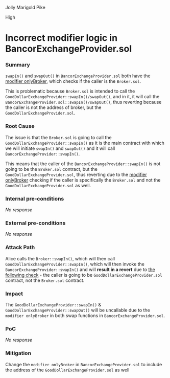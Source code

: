 Jolly Marigold Pike

High

# Incorrect modifier logic in BancorExchangeProvider.sol

### Summary

`swapIn()` and `swapOut()` in `BancorExchangeProvider.sol` both have the [modifier onlyBroker](https://github.com/sherlock-audit/2024-10-mento-update/blob/main/mento-core/contracts/goodDollar/BancorExchangeProvider.sol#L70-L74), 
which checks if the caller is the `Broker.sol`.

This is problematic because `Broker.sol` is intended to call the `GoodDollarExchangeProvider::swapIn()/swapOut()`, and in it, it will call the `BancorExchangeProvider.sol::swapIn()/swapOut()`, thus reverting because the caller is not the address of broker, but the `GoodDollarExchangeProvider.sol`. 

### Root Cause

The issue is that the `Broker.sol` is going to call the `GoodDollarExchangeProvider::swapIn()` as it is the main contract with which we will initiate `swapIn()` and `swapOut()` and it will call `BancorExchangeProvider::swapIn()`.

This means that the caller of the `BancorExchangeProvider::swapIn()` is not going to be the `Broker.sol` contract, but the `GoodDollarExchangeProvider.sol`, thus reverting due to the [modifier onlyBroker](https://github.com/sherlock-audit/2024-10-mento-update/blob/main/mento-core/contracts/goodDollar/BancorExchangeProvider.sol#L70-L74) checking if the caller is specifically the `Broker.sol` and not the `GoodDollarExchangeProvider.sol` as well.

### Internal pre-conditions

_No response_

### External pre-conditions

_No response_

### Attack Path

Alice calls the `Broker::swapIn()`, which will then call `GoodDollarExchangeProvider::swapIn()`, which will then invoke the `BancorExchangeProvider::swapIn()` and will **result in a revert** due to [the following check](https://github.com/sherlock-audit/2024-10-mento-update/blob/main/mento-core/contracts/goodDollar/BancorExchangeProvider.sol#L70-L73) - the caller is going to be `GoodDollarExchangeProvider.sol` contract, not the `Broker.sol` contract.

### Impact

The `GoodDollarExchangeProvider::swapIn()` & `GoodDollarExchangeProvider::swapOut()` will be uncallable 
 due to the `modifier onlyBroker` in both swap functions in `BancorExchangeProvider.sol`.



### PoC

_No response_

### Mitigation

Change the `modifier onlyBroker` in `BancorExchangeProvider.sol` to include the address of the `GoodDollarExchangeProvider.sol` as well